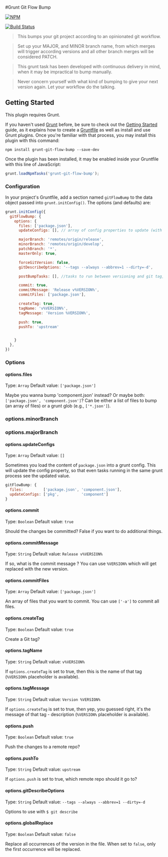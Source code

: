 #Grunt Git Flow Bump

[![NPM](https://nodei.co/npm/grunt-git-flow-bump.png)](https://nodei.co/npm/grunt-git-flow-bump/)

[![Build Status](https://travis-ci.org/bitwit/grunt-git-flow-bump.svg?branch=master)](https://travis-ci.org/bitwit/grunt-git-flow-bump)

> This bumps your git project according to an opinionated git workflow.

> Set up your MAJOR, and MINOR branch name, from which merges will trigger according versions and
all other branch merges will be considered PATCH.

> This grunt task has been developed with continuous delivery in mind, when it may be impractical
to bump manually.

> Never concern yourself with what kind of bumping to give your next version again. Let your workflow
do the talking.

## Getting Started
This plugin requires Grunt.

If you haven't used [Grunt](http://gruntjs.com/) before, be sure to check out the [Getting Started](http://gruntjs.com/getting-started) guide, as it explains how to create a [Gruntfile](http://gruntjs.com/sample-gruntfile) as well as install and use Grunt plugins. Once you're familiar with that process, you may install this plugin with this command:

```shell
npm install grunt-git-flow-bump --save-dev
```

Once the plugin has been installed, it may be enabled inside your Gruntfile with this line of JavaScript:

```js
grunt.loadNpmTasks('grunt-git-flow-bump');
```

### Configuration
In your project's Gruntfile, add a section named `gitFlowBump` to the data object passed into `grunt.initConfig()`. The options (and defaults) are:

```js
grunt.initConfig({
  gitFlowBump: {
    options: {
      files: ['package.json'],
      updateConfigs: [], // array of config properties to update (with files)

      majorBranch: 'remotes/origin/release',
      minorBranch: 'remotes/origin/develop',
      patchBranch: '*',
      masterOnly: true,

      forceGitVersion: false,
      gitDescribeOptions: '--tags --always --abbrev=1 --dirty=-d',

      postBumpTasks: [], //tasks to run between versioning and git tag, commit, push

      commit: true,
      commitMessage: 'Release v%VERSION%',
      commitFiles: ['package.json'],

      createTag: true,
      tagName: 'v%VERSION%',
      tagMessage: 'Version %VERSION%',

      push: true,
      pushTo: 'upstream'


    }
  },
})
```

### Options

#### options.files
Type: `Array`
Default value: `['package.json']`

Maybe you wanna bump 'component.json' instead? Or maybe both: `['package.json', 'component.json']`? Can be either a list of files to bump (an array of files) or a grunt glob (e.g., `['*.json']`).

### options.minorBranch

### options.majorBranch

#### options.updateConfigs
Type: `Array`
Default value: `[]`

Sometimes you load the content of `package.json` into a grunt config. This will update the config property, so that even tasks running in the same grunt process see the updated value.

```js
gitFlowBump: {
  files:         ['package.json', 'component.json'],
  updateConfigs: ['pkg',          'component']
}
```

#### options.commit
Type: `Boolean`
Default value: `true`

Should the changes be committed? False if you want to do additional things.

#### options.commitMessage
Type: `String`
Default value: `Release v%VERSION%`

If so, what is the commit message ? You can use `%VERSION%` which will get replaced with the new version.

#### options.commitFiles
Type: `Array`
Default value: `['package.json']`

An array of files that you want to commit. You can use `['-a']` to commit all files.

#### options.createTag
Type: `Boolean`
Default value: `true`

Create a Git tag?

#### options.tagName
Type: `String`
Default value: `v%VERSION%`

If `options.createTag` is set to true, then this is the name of that tag (`%VERSION%` placeholder is available).

#### options.tagMessage
Type: `String`
Default value: `Version %VERSION%`

If `options.createTag` is set to true, then yep, you guessed right, it's the message of that tag - description (`%VERSION%` placeholder is available).

#### options.push
Type: `Boolean`
Default value: `true`

Push the changes to a remote repo?

#### options.pushTo
Type: `String`
Default value: `upstream`

If `options.push` is set to true, which remote repo should it go to?

#### options.gitDescribeOptions
Type: `String`
Default value: `--tags --always --abbrev=1 --dirty=-d`

Options to use with `$ git describe`

#### options.globalReplace
Type: `Boolean`
Default value: `false`

Replace all occurrences of the version in the file. When set to `false`, only the first occurrence will be replaced.
